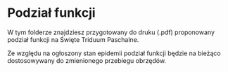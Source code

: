 # Podział funkcji
W tym folderze znajdziesz przygotowany do druku (.pdf) proponowany podział funkcji na Święte Triduum Paschalne.

Ze względu na ogłoszony stan epidemii podział funkcji będzie na bieżąco dostosowywany do zmienionego przebiegu obrzędów.
